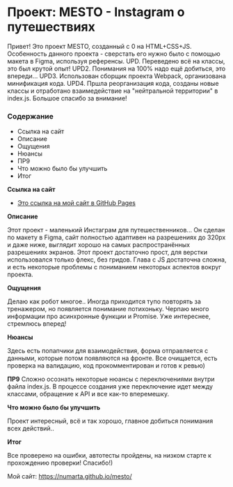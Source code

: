 # Проект: MESTO - Instagram о путешествиях
Привет! Это проект MESTO, созданный с 0 на HTML+CSS+JS.
Особенность данного проекта - сверстать его нужно было с помощью макета в Figma, используя референсы.
UPD. Переведено всё на классы, это был крутой опыт!
UPD2. Понимания на 100% надо ещё добиться, это впереди...
UPD3. Использован сборщик проекта Webpack, организована минификация кода.
UPD4. Пршла реорганизация кода, созданы новые классы и отработано взаимедействие на "нейтральной территории" в index.js.
Большое спасибо за внимание!

### Содержание
* Ссылка на сайт
* Описание
* Ощущения
* Нюансы
* ПР9
* Что можно было бы улучшить
* Итог

**Ссылка на сайт**

* [Это ссылка на мой сайт в GitHub Pages](https://numarta.github.io/mesto/)

**Описание**

Этот проект - маленький Инстаграм для путешественников... 
Он сделан по макету в Figma, сайт полностью адаптивен на разрешениях до 320px и даже ниже, выглядит хорошо на самых распространённых разрешениях экранов.
Этот проект достаточно прост, для верстки использовался только флекс, без гридов.
Глава с JS достаточна сложна, и есть некоторые проблемы с пониманием некоторых аспектов вокруг проекта.

**Ощущения**

Делаю как робот многое.. Иногда приходится тупо повторять за тренажером, но появляется понимание потихоньку.
Черпаю много информации про асинхронные функции и Promise. Уже интереснее, стремлюсь вперед!

**Нюансы**

Здесь есть попапчики для взаимодействия, форма отправляется с данными, которые потом появляются на фронте.
Все очищается, есть проверка на валидацию, код прокомментирован и готов к ревью)

**ПР9**
Сложно осознать некоторые нюансы с переключениями внутри файла index.js.
В процессе создания уже переключение идет между классами, обращение к API и все как-то вперемешку.

**Что можно было бы улучшить**

Проект интересный, всё и так хорошо, главное добиться понимания всех действий..

**Итог**

Все проверено на ошибки, автотесты пройдены, на низком старте к прохождению проверки! Спасибо!)

Мой сайт:
https://numarta.github.io/mesto/
